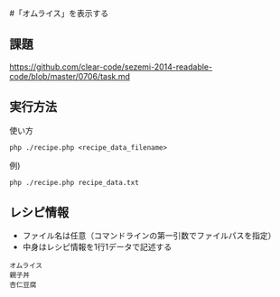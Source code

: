 #「オムライス」を表示する

## 課題

https://github.com/clear-code/sezemi-2014-readable-code/blob/master/0706/task.md


## 実行方法

使い方

```
php ./recipe.php <recipe_data_filename>
```

例)

```
php ./recipe.php recipe_data.txt
```

## レシピ情報

* ファイル名は任意（コマンドラインの第一引数でファイルパスを指定）
* 中身はレシピ情報を1行1データで記述する

```
オムライス
親子丼
杏仁豆腐
```

